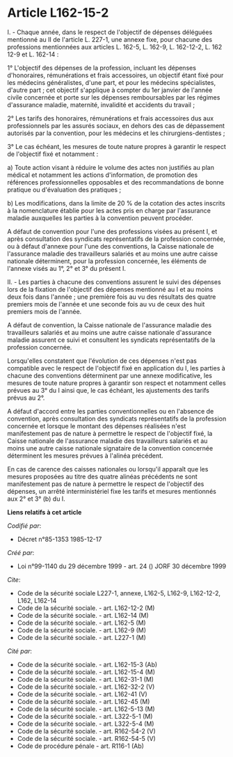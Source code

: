 # Article L162-15-2

I. - Chaque année, dans le respect de l'objectif de dépenses déléguées mentionné au II de l'article L. 227-1, une annexe
fixe, pour chacune des professions mentionnées aux articles L. 162-5, L. 162-9, L. 162-12-2, L. 162 12-9 et L. 162-14 :

1° L'objectif des dépenses de la profession, incluant les dépenses d'honoraires, rémunérations et frais accessoires, un
objectif étant fixé pour les médecins généralistes, d'une part, et pour les médecins spécialistes, d'autre part ; cet
objectif s'applique à compter du 1er janvier de l'année civile concernée et porte sur les dépenses remboursables par les
régimes d'assurance maladie, maternité, invalidité et accidents du travail ;

2° Les tarifs des honoraires, rémunérations et frais accessoires dus aux professionnels par les assurés sociaux, en dehors
des cas de dépassement autorisés par la convention, pour les médecins et les chirurgiens-dentistes ;

3° Le cas échéant, les mesures de toute nature propres à garantir le respect de l'objectif fixé et notamment :

a) Toute action visant à réduire le volume des actes non justifiés au plan médical et notamment les actions d'information, de
promotion des références professionnelles opposables et des recommandations de bonne pratique ou d'évaluation des pratiques ;

b) Les modifications, dans la limite de 20 % de la cotation des actes inscrits à la nomenclature établie pour les actes pris
en charge par l'assurance maladie auxquelles les parties à la convention peuvent procéder.

A défaut de convention pour l'une des professions visées au présent I, et après consultation des syndicats représentatifs de
la profession concernée, ou à défaut d'annexe pour l'une des conventions, la Caisse nationale de l'assurance maladie des
travailleurs salariés et au moins une autre caisse nationale déterminent, pour la profession concernée, les éléments de
l'annexe visés au 1°, 2° et 3° du présent I.

II. - Les parties à chacune des conventions assurent le suivi des dépenses lors de la fixation de l'objectif des dépenses
mentionné au I et au moins deux fois dans l'année ; une première fois au vu des résultats des quatre premiers mois de l'année
et une seconde fois au vu de ceux des huit premiers mois de l'année.

A défaut de convention, la Caisse nationale de l'assurance maladie des travailleurs salariés et au moins une autre caisse
nationale d'assurance maladie assurent ce suivi et consultent les syndicats représentatifs de la profession concernée.

Lorsqu'elles constatent que l'évolution de ces dépenses n'est pas compatible avec le respect de l'objectif fixé en
application du I, les parties à chacune des conventions déterminent par une annexe modificative, les mesures de toute nature
propres à garantir son respect et notamment celles prévues au 3° du I ainsi que, le cas échéant, les ajustements des tarifs
prévus au 2°.

A défaut d'accord entre les parties conventionnelles ou en l'absence de convention, après consultation des syndicats
représentatifs de la profession concernée et lorsque le montant des dépenses réalisées n'est manifestement pas de nature à
permettre le respect de l'objectif fixé, la Caisse nationale de l'assurance maladie des travailleurs salariés et au moins une
autre caisse nationale signataire de la convention concernée déterminent les mesures prévues à l'alinéa précédent.

En cas de carence des caisses nationales ou lorsqu'il apparaît que les mesures proposées au titre des quatre alinéas
précédents ne sont manifestement pas de nature à permettre le respect de l'objectif des dépenses, un arrêté interministériel
fixe les tarifs et mesures mentionnés aux 2° et 3° (b) du I.

**Liens relatifs à cet article**

_Codifié par_:

  - Décret n°85-1353 1985-12-17

_Créé par_:

  - Loi n°99-1140 du 29 décembre 1999 - art. 24 () JORF 30 décembre 1999

_Cite_:

  - Code de la sécurité sociale L227-1, annexe, L162-5, L162-9, L162-12-2, L162, L162-14
  - Code de la sécurité sociale. - art. L162-12-2 (M)
  - Code de la sécurité sociale. - art. L162-14 (M)
  - Code de la sécurité sociale. - art. L162-5 (M)
  - Code de la sécurité sociale. - art. L162-9 (M)
  - Code de la sécurité sociale. - art. L227-1 (M)

_Cité par_:

  - Code de la sécurité sociale. - art. L162-15-3 (Ab)
  - Code de la sécurité sociale. - art. L162-15-4 (M)
  - Code de la sécurité sociale. - art. L162-31-1 (M)
  - Code de la sécurité sociale. - art. L162-32-2 (V)
  - Code de la sécurité sociale. - art. L162-41 (V)
  - Code de la sécurité sociale. - art. L162-45 (M)
  - Code de la sécurité sociale. - art. L162-5-13 (M)
  - Code de la sécurité sociale. - art. L322-5-1 (M)
  - Code de la sécurité sociale. - art. L322-5-4 (M)
  - Code de la sécurité sociale. - art. R162-54-2 (V)
  - Code de la sécurité sociale. - art. R162-54-5 (V)
  - Code de procédure pénale - art. R116-1 (Ab)

